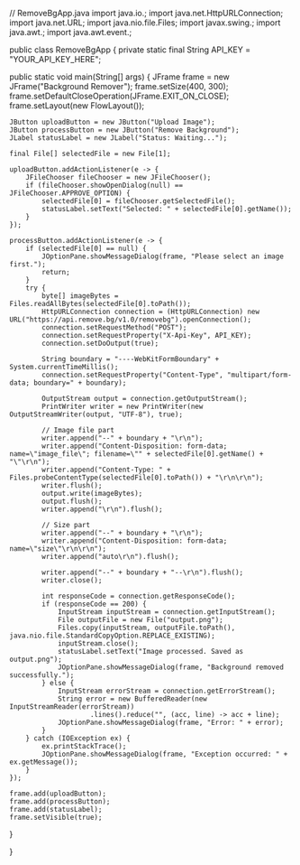 
// RemoveBgApp.java import
java.io.; import java.net.HttpURLConnection; import java.net.URL; import java.nio.file.Files; import javax.swing.; import java.awt.; import java.awt.event.;

public class RemoveBgApp { private static final String API_KEY = "YOUR_API_KEY_HERE";

public static void main(String[] args) {
    JFrame frame = new JFrame("Background Remover");
    frame.setSize(400, 300);
    frame.setDefaultCloseOperation(JFrame.EXIT_ON_CLOSE);
    frame.setLayout(new FlowLayout());

    JButton uploadButton = new JButton("Upload Image");
    JButton processButton = new JButton("Remove Background");
    JLabel statusLabel = new JLabel("Status: Waiting...");

    final File[] selectedFile = new File[1];

    uploadButton.addActionListener(e -> {
        JFileChooser fileChooser = new JFileChooser();
        if (fileChooser.showOpenDialog(null) == JFileChooser.APPROVE_OPTION) {
            selectedFile[0] = fileChooser.getSelectedFile();
            statusLabel.setText("Selected: " + selectedFile[0].getName());
        }
    });

    processButton.addActionListener(e -> {
        if (selectedFile[0] == null) {
            JOptionPane.showMessageDialog(frame, "Please select an image first.");
            return;
        }
        try {
            byte[] imageBytes = Files.readAllBytes(selectedFile[0].toPath());
            HttpURLConnection connection = (HttpURLConnection) new URL("https://api.remove.bg/v1.0/removebg").openConnection();
            connection.setRequestMethod("POST");
            connection.setRequestProperty("X-Api-Key", API_KEY);
            connection.setDoOutput(true);

            String boundary = "----WebKitFormBoundary" + System.currentTimeMillis();
            connection.setRequestProperty("Content-Type", "multipart/form-data; boundary=" + boundary);

            OutputStream output = connection.getOutputStream();
            PrintWriter writer = new PrintWriter(new OutputStreamWriter(output, "UTF-8"), true);

            // Image file part
            writer.append("--" + boundary + "\r\n");
            writer.append("Content-Disposition: form-data; name=\"image_file\"; filename=\"" + selectedFile[0].getName() + "\"\r\n");
            writer.append("Content-Type: " + Files.probeContentType(selectedFile[0].toPath()) + "\r\n\r\n");
            writer.flush();
            output.write(imageBytes);
            output.flush();
            writer.append("\r\n").flush();

            // Size part
            writer.append("--" + boundary + "\r\n");
            writer.append("Content-Disposition: form-data; name=\"size\"\r\n\r\n");
            writer.append("auto\r\n").flush();

            writer.append("--" + boundary + "--\r\n").flush();
            writer.close();

            int responseCode = connection.getResponseCode();
            if (responseCode == 200) {
                InputStream inputStream = connection.getInputStream();
                File outputFile = new File("output.png");
                Files.copy(inputStream, outputFile.toPath(), java.nio.file.StandardCopyOption.REPLACE_EXISTING);
                inputStream.close();
                statusLabel.setText("Image processed. Saved as output.png");
                JOptionPane.showMessageDialog(frame, "Background removed successfully.");
            } else {
                InputStream errorStream = connection.getErrorStream();
                String error = new BufferedReader(new InputStreamReader(errorStream))
                        .lines().reduce("", (acc, line) -> acc + line);
                JOptionPane.showMessageDialog(frame, "Error: " + error);
            }
        } catch (IOException ex) {
            ex.printStackTrace();
            JOptionPane.showMessageDialog(frame, "Exception occurred: " + ex.getMessage());
        }
    });

    frame.add(uploadButton);
    frame.add(processButton);
    frame.add(statusLabel);
    frame.setVisible(true);
}

}


